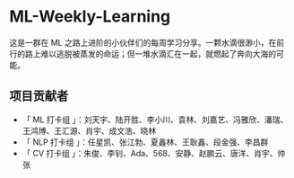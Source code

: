 # ML-Weekly-Learning

这是一群在 ML 之路上进阶的小伙伴们的每周学习分享。一颗水滴很渺小，在前行的路上难以逃脱被蒸发的命运；但一堆水滴汇在一起，就燃起了奔向大海的可能。

## 项目贡献者

- 「 ML 打卡组 」：刘天宇、陆开胜、李小川、袁林、刘嘉艺、冯雅欣、潘瑞、王鸿博、王汇源、肖宇、成文浩、晓林
- 「 NLP 打卡组 」：任星凯、张江勃、夏鑫林、王耿鑫、段金强、李昌群
- 「 CV 打卡组 」：朱俊、李钊、Ada、568、安静、赵鹏云、唐洋、肖宇、帅张
